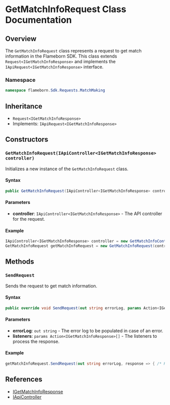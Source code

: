 
# GetMatchInfoRequest Class Documentation

## Overview

The `GetMatchInfoRequest` class represents a request to get match information in the Flameborn SDK. This class extends `Request<IGetMatchInfoResponse>` and implements the `IApiRequest<IGetMatchInfoResponse>` interface.

### Namespace
```csharp
namespace flameborn.Sdk.Requests.MatchMaking
```

## Inheritance
- `Request<IGetMatchInfoResponse>`
- Implements: `IApiRequest<IGetMatchInfoResponse>`

## Constructors

### `GetMatchInfoRequest(IApiController<IGetMatchInfoResponse> controller)`

Initializes a new instance of the `GetMatchInfoRequest` class.

#### Syntax
```csharp
public GetMatchInfoRequest(IApiController<IGetMatchInfoResponse> controller)
```

#### Parameters
- **controller**: `IApiController<IGetMatchInfoResponse>` - The API controller for the request.

#### Example
```csharp
IApiController<IGetMatchInfoResponse> controller = new GetMatchInfoController();
GetMatchInfoRequest getMatchInfoRequest = new GetMatchInfoRequest(controller);
```

## Methods

### `SendRequest`

Sends the request to get match information.

#### Syntax
```csharp
public override void SendRequest(out string errorLog, params Action<IGetMatchInfoResponse>[] listeners);
```

#### Parameters
- **errorLog**: `out string` - The error log to be populated in case of an error.
- **listeners**: `params Action<IGetMatchInfoResponse>[]` - The listeners to process the response.

#### Example
```csharp
getMatchInfoRequest.SendRequest(out string errorLog, response => { /* Handle response */ });
```

## References
- [IGetMatchInfoResponse](https://github.com/gkhanC/flameborn-game/tree/dev/documents/IGetMatchInfoResponse)
- [IApiController](https://github.com/gkhanC/flameborn-game/tree/dev/documents/IApiController)
